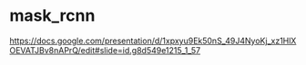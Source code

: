 # mask_rcnn
https://docs.google.com/presentation/d/1xpxyu9Ek50nS_49J4NyoKj_xz1HlXOEVATJBv8nAPrQ/edit#slide=id.g8d549e1215_1_57
